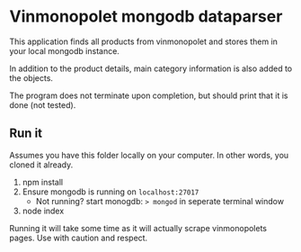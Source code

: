 # Vinmonopolet mongodb dataparser

This application finds all products from vinmonopolet and stores them in your local mongodb instance.

In addition to the product details, main category information is also added to the objects.

The program does not terminate upon completion, but should print that it is done (not tested).

## Run it
Assumes you have this folder locally on your computer. In other words, you cloned it already.

1. npm install
2. Ensure mongodb is running on `localhost:27017`
    - Not running? start monogdb: `> mongod` in seperate terminal window
3. node index

Running it will take some time as it will actually scrape vinmonopolets pages. Use with caution and respect.
